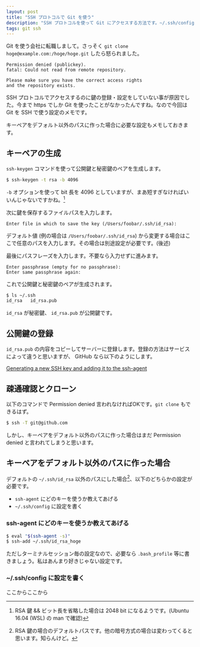 ```yaml
---
layout: post
title: "SSH プロトコルで Git を使う"
description: "SSH プロトコルを使って Git にアクセスする方法です。~/.ssh/config の設定も少し。"
tags: git ssh
---
```


Git を使う会社に転職しまして。さっそく `git clone hoge@example.com:/hoge/hoge.git` したら怒られました。

```
Permission denied (publickey).
fatal: Could not read from remote repository.

Please make sure you have the correct access rights
and the repository exists.
```

SSH プロトコルでアクセスするのに鍵の登録・設定をしていない事が原因でした。今まで https でしか Git を使ったことがなかったんですね。なので今回は Git を SSH で使う設定のメモです。

キーペアをデフォルト以外のパスに作った場合に必要な設定もメモしておきます。

## キーペアの生成

`ssh-keygen` コマンドを使って公開鍵と秘密鍵のペアを生成します。

```bash
$ ssh-keygen -t rsa -b 4096
```

`-b` オプションを使って bit 長を 4096 としていますが、まあ短すぎなければいいんじゃないですかね。[^1]

[^1]: RSA 鍵 && ビット長を省略した場合は 2048 bit になるようです。(Ubuntu 16.04 (WSL) の man で確認)

次に鍵を保存するファイルパスを入力します。

```
Enter file in which to save the key (/Users/foobar/.ssh/id_rsa):
```

デフォルト値 (例の場合は `/Users/foobar/.ssh/id_rsa`) から変更する場合はここで任意のパスを入力します。その場合は別途設定が必要です。(後述)

最後にパスフレーズを入力します。不要なら入力せずに進みます。

```
Enter passphrase (empty for no passphrase):
Enter same passphrase again:
```

これで公開鍵と秘密鍵のペアが生成されます。

```bash
$ ls ~/.ssh
id_rsa   id_rsa.pub
```

`id_rsa` が秘密鍵、 `id_rsa.pub` が公開鍵です。

## 公開鍵の登録

`id_rsa.pub` の内容をコピーしてサーバーに登録します。登録の方法はサービスによって違うと思いますが、 GitHub なら以下のようにします。

[Generating a new SSH key and adding it to the ssh-agent](https://help.github.com/articles/adding-a-new-ssh-key-to-your-github-account/)

## 疎通確認とクローン

以下のコマンドで Permission denied 言われなければOKです。`git clone` もできるはず。

```bash
$ ssh -T git@github.com
```

しかし、キーペアをデフォルト以外のパスに作った場合はまだ Permission denied と言われてしまうと思います。

## キーペアをデフォルト以外のパスに作った場合

デフォルトの `~/.ssh/id_rsa` 以外のパスにした場合[^2]、以下のどちらかの設定が必要です。

[^2]: RSA 鍵の場合のデフォルトパスです。他の暗号方式の場合は変わってくると思います。知らんけど。

- `ssh-agent` にどのキーを使うか教えてあげる
- `~/.ssh/config` に設定を書く

### ssh-agent にどのキーを使うか教えてあげる

```bash
$ eval "$(ssh-agent -s)"
$ ssh-add ~/.ssh/id_rsa_hoge
```

ただしターミナルセッション毎の設定なので、必要なら `.bash_profile` 等に書きましょう。私はあんまり好きじゃない設定です。

### ~/.ssh/config に設定を書く

ここからここから
